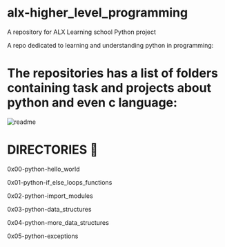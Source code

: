 # alx-higher_level_programming

A repository for ALX Learning school Python project

A repo dedicated to learning and understanding python in programming:
# The repositories has a list of folders containing task and projects about python and even c language:

![readme](https://user-images.githubusercontent.com/111011053/208457828-d2685c81-4983-4f7d-8131-467cc935e4c9.png)
# DIRECTORIES 📁

0x00-python-hello_world

0x01-python-if_else_loops_functions

0x02-python-import_modules

0x03-python-data_structures

0x04-python-more_data_structures

0x05-python-exceptions



